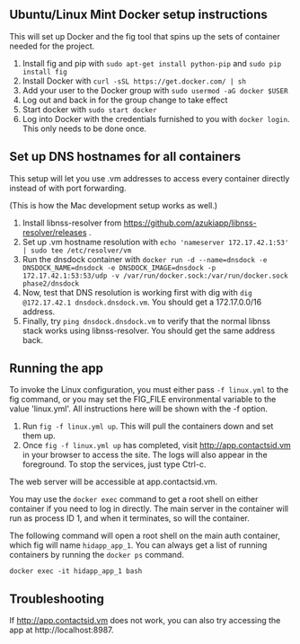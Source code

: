 ## Ubuntu/Linux Mint Docker setup instructions

This will set up Docker and the fig tool that spins up the sets of container needed for the project.

1. Install fig and pip with `sudo apt-get install python-pip` and `sudo pip install fig`
1. Install Docker with `curl -sSL https://get.docker.com/ | sh`
1. Add your user to the Docker group with `sudo usermod -aG docker $USER`
1. Log out and back in for the group change to take effect
1. Start docker with `sudo start docker`
1. Log into Docker with the credentials furnished to you with `docker login`. This only needs to be done once.

## Set up DNS hostnames for all containers

This setup will let you use .vm addresses to access every container directly instead of with port forwarding.

(This is how the Mac development setup works as well.)

1. Install libnss-resolver from https://github.com/azukiapp/libnss-resolver/releases .
1. Set up .vm hostname resolution with `echo 'nameserver 172.17.42.1:53' | sudo tee /etc/resolver/vm`
1. Run the dnsdock container with `docker run -d --name=dnsdock -e DNSDOCK_NAME=dnsdock -e DNSDOCK_IMAGE=dnsdock -p 172.17.42.1:53:53/udp -v /var/run/docker.sock:/var/run/docker.sock phase2/dnsdock`
1. Now, test that DNS resolution is working first with dig with `dig @172.17.42.1 dnsdock.dnsdock.vm`. You should get a 172.17.0.0/16 address.
1. Finally, try `ping dnsdock.dnsdock.vm` to verify that the normal libnss stack works using libnss-resolver. You should get the same address back.

## Running the app

To invoke the Linux configuration, you must either pass `-f linux.yml` to the fig command, or you may set the FIG_FILE environmental variable to the value 'linux.yml'. All instructions here will be shown with the -f option.

1. Run `fig -f linux.yml up`. This will pull the containers down and set them up.
1. Once `fig -f linux.yml up` has completed, visit http://app.contactsid.vm in your browser to access the site. The logs will also appear in the foreground. To stop the services, just type Ctrl-c.

The web server will be accessible at app.contactsid.vm.

You may use the `docker exec` command to get a root shell on either container if you need to log in directly. The main server in the container will run as process ID 1, and when it terminates, so will the container.

The following command will open a root shell on the main auth container, which fig will name `hidapp_app_1`. You can always get a list of running containers by running the `docker ps` command.

```
docker exec -it hidapp_app_1 bash
```

## Troubleshooting

If http://app.contactsid.vm does not work, you can also try accessing the app at http://localhost:8987.
